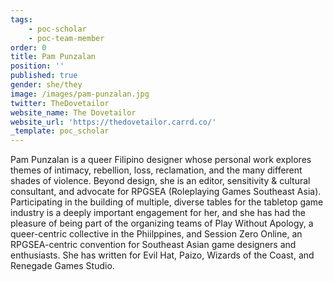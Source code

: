 ```yaml
---
tags: 
    - poc-scholar
    - poc-team-member
order: 0
title: Pam Punzalan
position: ''
published: true
gender: she/they
image: /images/pam-punzalan.jpg
twitter: TheDovetailor
website_name: The Dovetailor
website_url: 'https://thedovetailor.carrd.co/'
_template: poc_scholar
---
```


Pam Punzalan is a queer Filipino designer whose personal work explores themes of intimacy, rebellion, loss, reclamation, and the many different shades of violence. Beyond design, she is an editor, sensitivity & cultural consultant, and advocate for RPGSEA (Roleplaying Games Southeast Asia). Participating in the building of multiple, diverse tables for the tabletop game industry is a deeply important engagement for her, and she has had the pleasure of being part of the organizing teams of Play Without Apology, a queer-centric collective in the Phiilppines, and Session Zero Online, an RPGSEA-centric convention for Southeast Asian game designers and enthusiasts. She has written for Evil Hat, Paizo, Wizards of the Coast, and Renegade Games Studio.
